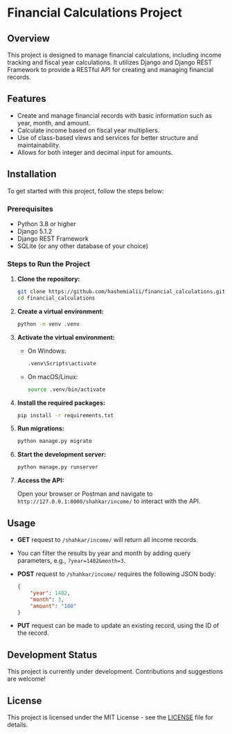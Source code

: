 # Financial Calculations Project

## Overview

This project is designed to manage financial calculations, including income tracking and fiscal year calculations. It utilizes Django and Django REST Framework to provide a RESTful API for creating and managing financial records.

## Features

- Create and manage financial records with basic information such as year, month, and amount.
- Calculate income based on fiscal year multipliers.
- Use of class-based views and services for better structure and maintainability.
- Allows for both integer and decimal input for amounts.

## Installation

To get started with this project, follow the steps below:

### Prerequisites

- Python 3.8 or higher
- Django 5.1.2
- Django REST Framework
- SQLite (or any other database of your choice)

### Steps to Run the Project

1. **Clone the repository:**

   ```bash
   git clone https://github.com/hashemialii/financial_calculations.git
   cd financial_calculations
   ```

2. **Create a virtual environment:**

   ```bash
   python -m venv .venv
   ```

3. **Activate the virtual environment:**

   - On Windows:
     ```bash
     .venv\Scripts\activate
     ```
   - On macOS/Linux:
     ```bash
     source .venv/bin/activate
     ```

4. **Install the required packages:**

   ```bash
   pip install -r requirements.txt
   ```

5. **Run migrations:**

   ```bash
   python manage.py migrate
   ```

6. **Start the development server:**

   ```bash
   python manage.py runserver
   ```

7. **Access the API:**

   Open your browser or Postman and navigate to `http://127.0.0.1:8000/shahkar/income/` to interact with the API.

## Usage

- **GET** request to `/shahkar/income/` will return all income records. 
- You can filter the results by year and month by adding query parameters, e.g., `?year=1402&month=3`.

- **POST** request to `/shahkar/income/` requires the following JSON body:

    ```json
    {
        "year": 1402,
        "month": 3,
        "amount": "100"
    }
    ```

- **PUT** request can be made to update an existing record, using the ID of the record.

## Development Status

This project is currently under development. Contributions and suggestions are welcome!

## License

This project is licensed under the MIT License - see the [LICENSE](LICENSE) file for details.
